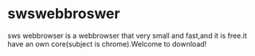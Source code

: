 # swswebbroswer
sws webbrowser is a webbrowser that very small and fast,and it is free.it have an own core(subject is chrome).Welcome to download!
